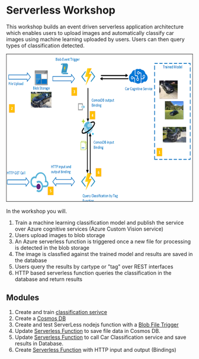 # Serverless Workshop 
This workshop builds an event driven serverless application architecture which enables users to upload images and automatically classify car images using machine learning uploaded by users. Users can then query types of classification detected. 

 <img style="float: middle;" height="400" src="img/Architecture.png" />

 In the workshop you will.
 1. Train a machine learning classification model and publish the service over Azure cognitive services (Azure Custom Vision service)  
 1. Users upload images to blob storage 
 1. An Azure serverless function is triggered once a new file for processing is detected in the blob storage
 1. The image is classfied against the trained model and results are saved in the database 
 1. Users query the results by cartype or "tag" over REST interfaces 
 1. HTTP based serverless function queries the classification in the database and return results 

## Modules
1. Create and train [classification serivce](/module0.md)
1. Create a [Cosmos DB](/module1.md)
1. Create and test ServerLess nodejs function with a [Blob File Trigger](/module2.md)
1. Update [Serverless Function](/module3.md) to save file data in Cosmos DB.
1. Update [Serverless Function](/module4.md) to call Car Classification service and save results in Database.
1. Create [Serverless Function](/module5.md) with HTTP input and output (Bindings)

  
